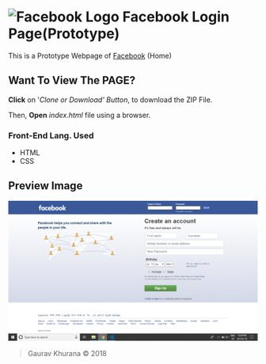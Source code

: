 # ![Facebook Logo](https://static.xx.fbcdn.net/rsrc.php/yo/r/iRmz9lCMBD2.ico) Facebook Login Page(Prototype)
This is a Prototype Webpage of [Facebook](http://facebook.com) (Home)

## Want To View The PAGE?
**Click** on '_Clone or Download' Button_, to download the ZIP File.

Then, **Open** _index.html_ file using a browser.

### Front-End Lang. Used
* HTML 
* CSS

## Preview Image
![Preview Image](Preview.png)

> Gaurav Khurana &copy; 2018

